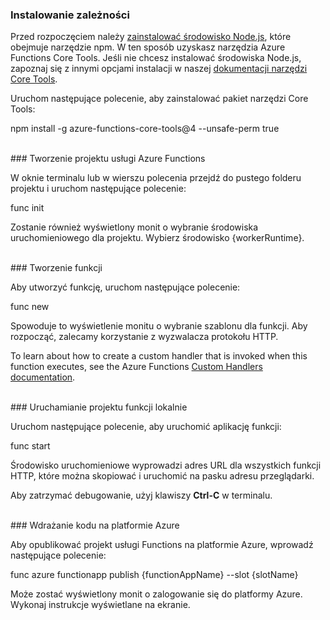 ### <a name="install-dependencies"></a>Instalowanie zależności

Przed rozpoczęciem należy <a href="https://go.microsoft.com/fwlink/?linkid=2016195" target="_blank">zainstalować środowisko Node.js</a>, które obejmuje narzędzie npm. W ten sposób uzyskasz narzędzia Azure Functions Core Tools. Jeśli nie chcesz instalować środowiska Node.js, zapoznaj się z innymi opcjami instalacji w naszej <a href="https://go.microsoft.com/fwlink/?linkid=2016192" target="_blank">dokumentacji narzędzi Core Tools</a>.

Uruchom następujące polecenie, aby zainstalować pakiet narzędzi Core Tools:

<MarkdownHighlighter>npm install -g azure-functions-core-tools@4 --unsafe-perm true</MarkdownHighlighter>

<br/>
### <a name="create-an-azure-functions-project"></a>Tworzenie projektu usługi Azure Functions

W oknie terminalu lub w wierszu polecenia przejdź do pustego folderu projektu i uruchom następujące polecenie:

<MarkdownHighlighter>func init</MarkdownHighlighter>

Zostanie również wyświetlony monit o wybranie środowiska uruchomieniowego dla projektu. Wybierz środowisko {workerRuntime}.

<br/>
### <a name="create-a-function"></a>Tworzenie funkcji

Aby utworzyć funkcję, uruchom następujące polecenie:

<MarkdownHighlighter>func new</MarkdownHighlighter>

Spowoduje to wyświetlenie monitu o wybranie szablonu dla funkcji. Aby rozpocząć, zalecamy korzystanie z wyzwalacza protokołu HTTP.

<StackInstructions customStack={true}>To learn about how to create a custom handler that is invoked when this function executes, see the Azure Functions <a href="https://go.microsoft.com/fwlink/?linkid=2138621" target="_blank">Custom Handlers documentation</a>.</StackInstructions>

<br/>
### <a name="run-your-function-project-locally"></a>Uruchamianie projektu funkcji lokalnie

Uruchom następujące polecenie, aby uruchomić aplikację funkcji:

<MarkdownHighlighter>func start</MarkdownHighlighter>

Środowisko uruchomieniowe wyprowadzi adres URL dla wszystkich funkcji HTTP, które można skopiować i uruchomić na pasku adresu przeglądarki.

Aby zatrzymać debugowanie, użyj klawiszy **Ctrl-C** w terminalu.

<br/>
### <a name="deploy-your-code-to-azure"></a>Wdrażanie kodu na platformie Azure

Aby opublikować projekt usługi Functions na platformie Azure, wprowadź następujące polecenie:

<MarkdownHighlighter>func azure functionapp publish {functionAppName} <SlotComponent>--slot {slotName}</SlotComponent></MarkdownHighlighter>

Może zostać wyświetlony monit o zalogowanie się do platformy Azure. Wykonaj instrukcje wyświetlane na ekranie.

